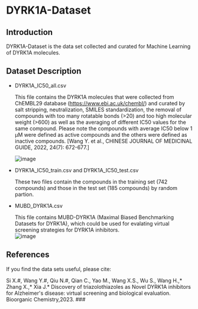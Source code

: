 # DYRK1A-Dataset

Introduction
-----------------------------------
DYRK1A-Dataset is the data set collected and curated for Machine Learning of DYRK1A molecules. 

Dataset Description
-----------------------------------
* DYRK1A_IC50_all.csv

   This file contains the DYRK1A molecules that were collected from ChEMBL29 database (https://www.ebi.ac.uk/chembl/) and curated by salt stripping, neutralization, SMILES standardization, the removal of compounds with too many rotatable bonds (>20) and too high molecular weight (>600) as well as the averaging of different IC50 values for the same compound. Please note the compounds with average IC50 below 1 μM were defined as active compounds and the others were defined as inactive compounds. [Wang Y. et al., CHINESE JOURNAL OF MEDICINAL GUIDE, 2022, 24(7): 672-677.]
   
   ![image](https://user-images.githubusercontent.com/50791273/232232990-094df7df-d6a2-4047-aac7-57a5b96c3e8d.png)


  
* DYRK1A_IC50_train.csv and DYRK1A_IC50_test.csv

   These two files contain the compounds in the training set (742 compounds) and those in the test set (185 compounds) by random partion.  

* MUBD_DYRK1A.csv  
   
   This file contains MUBD-DYRK1A (Maximal Biased Benchmarking Datasets for DYRK1A), which could be used for evalating virtual screening strategies for DYRK1A inhibitors.  
   ![image](https://user-images.githubusercontent.com/50791273/232287966-323de923-8d92-4298-8c12-1d6a9e51104f.png)

 
References
-----------------------------------
If you find the data sets useful, please cite: 

Si X.#, Wang Y.#, Qiu N.#, Qian C., Yao M., Wang X.S., Wu S., Wang H.,* Zhang X.,* Xia J.* Discovery of triazolothiazoles as Novel DYRK1A inhibitors for Alzheimer's disease: virtual screening and biological evaluation. Bioorganic Chemistry,2023. ###
